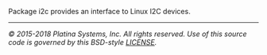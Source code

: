 Package i2c provides an interface to Linux I2C devices.

---

*&copy; 2015-2018 Platina Systems, Inc. All rights reserved.
Use of this source code is governed by this BSD-style [LICENSE].*

[LICENSE]: LICENSE
